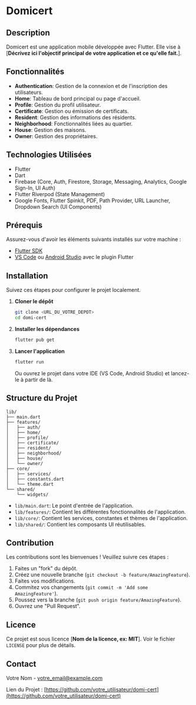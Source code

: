 # Domicert

## Description

Domicert est une application mobile développée avec Flutter. Elle vise à [**Décrivez ici l'objectif principal de votre application et ce qu'elle fait.**].

## Fonctionnalités

*   **Authentication**: Gestion de la connexion et de l'inscription des utilisateurs.
*   **Home**: Tableau de bord principal ou page d'accueil.
*   **Profile**: Gestion du profil utilisateur.
*   **Certificate**: Gestion ou émission de certificats.
*   **Resident**: Gestion des informations des résidents.
*   **Neighborhood**: Fonctionnalités liées au quartier.
*   **House**: Gestion des maisons.
*   **Owner**: Gestion des propriétaires.

## Technologies Utilisées

*   Flutter
*   Dart
*   Firebase (Core, Auth, Firestore, Storage, Messaging, Analytics, Google Sign-In, UI Auth)
*   Flutter Riverpod (State Management)
*   Google Fonts, Flutter Spinkit, PDF, Path Provider, URL Launcher, Dropdown Search (UI Components)

## Prérequis

Assurez-vous d'avoir les éléments suivants installés sur votre machine :

*   [Flutter SDK](https://flutter.dev/docs/get-started/install)
*   [VS Code](https://code.visualstudio.com/) ou [Android Studio](https://developer.android.com/studio) avec le plugin Flutter

## Installation

Suivez ces étapes pour configurer le projet localement.

1.  **Cloner le dépôt**
    ```bash
    git clone <URL_DU_VOTRE_DEPOT>
    cd domi-cert
    ```

2.  **Installer les dépendances**
    ```bash
    flutter pub get
    ```

3.  **Lancer l'application**
    ```bash
    flutter run
    ```
    Ou ouvrez le projet dans votre IDE (VS Code, Android Studio) et lancez-le à partir de là.

## Structure du Projet

```
lib/
├── main.dart
├── features/
│   ├── auth/
│   ├── home/
│   ├── profile/
│   ├── certificate/
│   ├── resident/
│   ├── neighborhood/
│   ├── house/
│   └── owner/
├── core/
│   ├── services/
│   ├── constants.dart
│   └── theme.dart
└── shared/
    └── widgets/
```

*   `lib/main.dart`: Le point d'entrée de l'application.
*   `lib/features/`: Contient les différentes fonctionnalités de l'application.
*   `lib/core/`: Contient les services, constantes et thèmes de l'application.
*   `lib/shared/`: Contient les composants UI réutilisables.

## Contribution

Les contributions sont les bienvenues ! Veuillez suivre ces étapes :

1.  Faites un "fork" du dépôt.
2.  Créez une nouvelle branche (`git checkout -b feature/AmazingFeature`).
3.  Faites vos modifications.
4.  Commitez vos changements (`git commit -m 'Add some AmazingFeature'`).
5.  Poussez vers la branche (`git push origin feature/AmazingFeature`).
6.  Ouvrez une "Pull Request".

## Licence

Ce projet est sous licence [**Nom de la licence, ex: MIT**]. Voir le fichier `LICENSE` pour plus de détails.

## Contact

Votre Nom - votre_email@example.com

Lien du Projet : [https://github.com/votre_utilisateur/domi-cert](https://github.com/votre_utilisateur/domi-cert)
